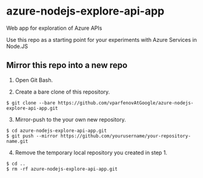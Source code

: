 # azure-nodejs-explore-api-app
Web app for exploration of Azure APIs

Use this repo as a starting point for your experiments with Azure Services in Node.JS

## Mirror this repo into a new repo

1. Open Git Bash.

2. Create a bare clone of this repository.
```
$ git clone --bare https://github.com/vparfenovAtGoogle/azure-nodejs-explore-api-app.git
```
3. Mirror-push to the your own new repository.
```
$ cd azure-nodejs-explore-api-app.git
$ git push --mirror https://github.com/yourusername/your-repository-name.git
```
4. Remove the temporary local repository you created in step 1.
```
$ cd ..
$ rm -rf azure-nodejs-explore-api-app.git
```
